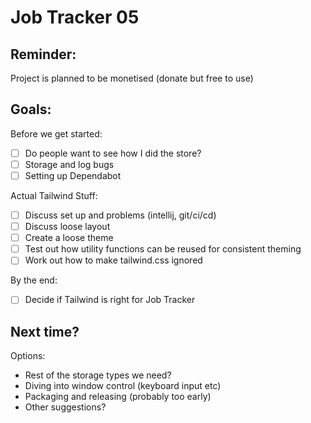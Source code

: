 Job Tracker 05
==============

Reminder:
---------

Project is planned to be monetised (donate but free to use)

Goals:
------

Before we get started:
- [ ] Do people want to see how I did the store?
- [ ] Storage and log bugs
- [ ] Setting up Dependabot

Actual Tailwind Stuff:
- [ ] Discuss set up and problems (intellij, git/ci/cd)
- [ ] Discuss loose layout
- [ ] Create a loose theme
- [ ] Test out how utility functions can be reused for consistent theming
- [ ] Work out how to make tailwind.css ignored

By the end:
- [ ] Decide if Tailwind is right for Job Tracker

Next time?
----------

Options:

- Rest of the storage types we need?
- Diving into window control (keyboard input etc)
- Packaging and releasing (probably too early)
- Other suggestions?

